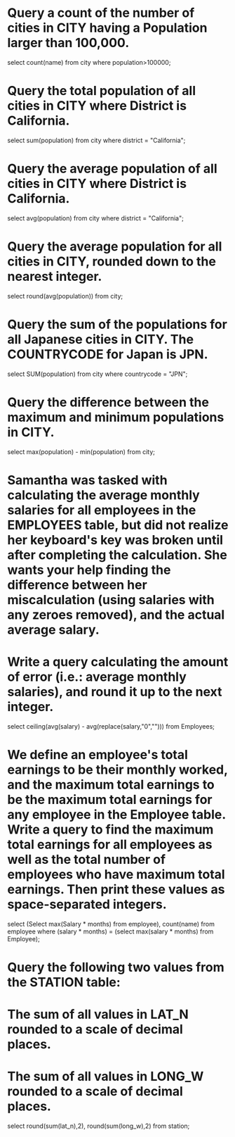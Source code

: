 # Query a count of the number of cities in CITY having a Population larger than 100,000.
select count(name) from city where population>100000;

# Query the total population of all cities in CITY where District is California.
select sum(population)
from city
where district = "California";

# Query the average population of all cities in CITY where District is California.
select avg(population)
from city
where district = "California";

# Query the average population for all cities in CITY, rounded down to the nearest integer.
select round(avg(population))
from city;

# Query the sum of the populations for all Japanese cities in CITY. The COUNTRYCODE for Japan is JPN.
select SUM(population)
from city
where countrycode = "JPN";

# Query the difference between the maximum and minimum populations in CITY.
select  max(population) - min(population) 
from city;

# Samantha was tasked with calculating the average monthly salaries for all employees in the EMPLOYEES table, but did not realize her   keyboard's  key was broken until after completing the calculation. She wants your help finding the difference between her miscalculation (using salaries with any zeroes removed), and the actual average salary.
# Write a query calculating the amount of error (i.e.:  average monthly salaries), and round it up to the next integer.
select ceiling(avg(salary) - avg(replace(salary,"0",""))) 
from Employees;

# We define an employee's total earnings to be their monthly  worked, and the maximum total earnings to be the maximum total earnings for any employee in the Employee table. Write a query to find the maximum total earnings for all employees as well as the total number of employees who have maximum total earnings. Then print these values as  space-separated integers.
select (Select max(Salary * months) from employee),
count(name)
from employee where (salary * months) = (select max(salary * months) from Employee);

# Query the following two values from the STATION table:

# The sum of all values in LAT_N rounded to a scale of  decimal places.
# The sum of all values in LONG_W rounded to a scale of  decimal places.

select round(sum(lat_n),2),
round(sum(long_w),2)
from station;